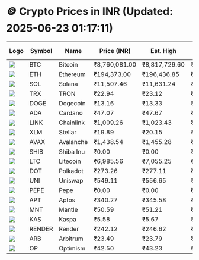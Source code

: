 # 🪙 Crypto Prices in INR (Updated: 2025-06-23 01:17:11)

| Logo | Symbol | Name       | Price (INR) | Est. High | Est. Low | Gross Profit | Fees | Net Profit | ROI % |
|------|--------|------------|-------------|-----------|----------|---------------|------|-------------|--------|
| ![](https://coin-images.coingecko.com/coins/images/1/large/bitcoin.png?1696501400) | BTC    | Bitcoin    | ₹8,760,081.00 | ₹8,817,729.60 | ₹8,702,432.40 | ₹1,324.88 | ₹200.00 | ₹1,124.88 | 1.12% |
| ![](https://coin-images.coingecko.com/coins/images/279/large/ethereum.png?1696501628) | ETH    | Ethereum   | ₹194,373.00 | ₹196,436.85 | ₹192,309.15 | ₹2,146.39 | ₹200.00 | ₹1,946.39 | 1.95% |
| ![](https://coin-images.coingecko.com/coins/images/4128/large/solana.png?1718769756) | SOL    | Solana     | ₹11,507.46 | ₹11,631.24 | ₹11,383.68 | ₹2,174.61 | ₹200.00 | ₹1,974.61 | 1.97% |
| ![](https://coin-images.coingecko.com/coins/images/1094/large/tron-logo.png?1696502193) | TRX    | TRON       | ₹22.94 | ₹23.12 | ₹22.76 | ₹1,621.59 | ₹200.00 | ₹1,421.59 | 1.42% |
| ![](https://coin-images.coingecko.com/coins/images/5/large/dogecoin.png?1696501409) | DOGE   | Dogecoin   | ₹13.16 | ₹13.33 | ₹12.99 | ₹2,562.82 | ₹200.00 | ₹2,362.82 | 2.36% |
| ![](https://coin-images.coingecko.com/coins/images/975/large/cardano.png?1696502090) | ADA    | Cardano    | ₹47.07 | ₹47.67 | ₹46.47 | ₹2,601.93 | ₹200.00 | ₹2,401.93 | 2.40% |
| ![](https://coin-images.coingecko.com/coins/images/877/large/chainlink-new-logo.png?1696502009) | LINK   | Chainlink  | ₹1,009.26 | ₹1,023.43 | ₹995.09 | ₹2,848.09 | ₹200.00 | ₹2,648.09 | 2.65% |
| ![](https://coin-images.coingecko.com/coins/images/100/large/fmpFRHHQ_400x400.jpg?1735231350) | XLM    | Stellar    | ₹19.89 | ₹20.15 | ₹19.63 | ₹2,690.31 | ₹200.00 | ₹2,490.31 | 2.49% |
| ![](https://coin-images.coingecko.com/coins/images/12559/large/Avalanche_Circle_RedWhite_Trans.png?1696512369) | AVAX   | Avalanche  | ₹1,438.54 | ₹1,455.28 | ₹1,421.80 | ₹2,354.76 | ₹200.00 | ₹2,154.76 | 2.15% |
| ![](https://coin-images.coingecko.com/coins/images/11939/large/shiba.png?1696511800) | SHIB   | Shiba Inu  | ₹0.00 | ₹0.00 | ₹0.00 | ₹2,527.84 | ₹200.00 | ₹2,327.84 | 2.33% |
| ![](https://coin-images.coingecko.com/coins/images/2/large/litecoin.png?1696501400) | LTC    | Litecoin   | ₹6,985.56 | ₹7,055.25 | ₹6,915.87 | ₹2,015.45 | ₹200.00 | ₹1,815.45 | 1.82% |
| ![](https://coin-images.coingecko.com/coins/images/12171/large/polkadot.png?1696512008) | DOT    | Polkadot   | ₹273.26 | ₹277.11 | ₹269.41 | ₹2,858.47 | ₹200.00 | ₹2,658.47 | 2.66% |
| ![](https://coin-images.coingecko.com/coins/images/12504/large/uniswap-logo.png?1720676669) | UNI    | Uniswap    | ₹549.11 | ₹556.65 | ₹541.57 | ₹2,783.00 | ₹200.00 | ₹2,583.00 | 2.58% |
| ![](https://coin-images.coingecko.com/coins/images/29850/large/pepe-token.jpeg?1696528776) | PEPE   | Pepe       | ₹0.00 | ₹0.00 | ₹0.00 | ₹3,395.01 | ₹200.00 | ₹3,195.01 | 3.20% |
| ![](https://coin-images.coingecko.com/coins/images/26455/large/aptos_round.png?1696525528) | APT    | Aptos      | ₹340.27 | ₹345.58 | ₹334.96 | ₹3,167.80 | ₹200.00 | ₹2,967.80 | 2.97% |
| ![](https://coin-images.coingecko.com/coins/images/30980/large/Mantle-Logo-mark.png?1739213200) | MNT    | Mantle     | ₹50.59 | ₹51.21 | ₹49.97 | ₹2,491.62 | ₹200.00 | ₹2,291.62 | 2.29% |
| ![](https://coin-images.coingecko.com/coins/images/25751/large/kaspa-icon-exchanges.png?1696524837) | KAS    | Kaspa      | ₹5.58 | ₹5.67 | ₹5.49 | ₹3,223.16 | ₹200.00 | ₹3,023.16 | 3.02% |
| ![](https://coin-images.coingecko.com/coins/images/11636/large/rndr.png?1696511529) | RENDER | Render     | ₹242.12 | ₹246.62 | ₹237.62 | ₹3,791.42 | ₹200.00 | ₹3,591.42 | 3.59% |
| ![](https://coin-images.coingecko.com/coins/images/16547/large/arb.jpg?1721358242) | ARB    | Arbitrum   | ₹23.49 | ₹23.79 | ₹23.19 | ₹2,626.64 | ₹200.00 | ₹2,426.64 | 2.43% |
| ![](https://coin-images.coingecko.com/coins/images/25244/large/Optimism.png?1696524385) | OP     | Optimism   | ₹42.50 | ₹43.23 | ₹41.77 | ₹3,490.46 | ₹200.00 | ₹3,290.46 | 3.29% |
